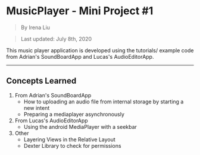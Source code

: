 # MusicPlayer - Mini Project #1
> By Irena Liu

> Last updated: July 8th, 2020

This music player application is developed using the tutorials/ example code from Adrian's SoundBoardApp and Lucas's AudioEditorApp.

---
## Concepts Learned
1. From Adrian's SoundBoardApp
    - How to uploading an audio file from internal storage by starting a new intent
    - Preparing a mediaplayer asynchronously
2. From Lucas's AudioEditorApp
    - Using the android MediaPlayer with a seekbar
3. Other
    - Layering Views in the Relative Layout
    - Dexter Library to check for permissions